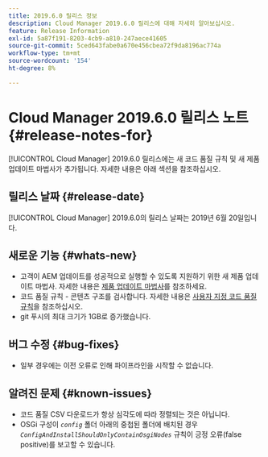 ```yaml
---
title: 2019.6.0 릴리스 정보
description: Cloud Manager 2019.6.0 릴리스에 대해 자세히 알아보십시오.
feature: Release Information
exl-id: 5a87f191-8203-4cb9-a810-247aece41605
source-git-commit: 5ced643fabe0a670e456cbea72f9da8196ac774a
workflow-type: tm+mt
source-wordcount: '154'
ht-degree: 8%

---
```


# Cloud Manager 2019.6.0 릴리스 노트 {#release-notes-for}

[!UICONTROL Cloud Manager] 2019.6.0 릴리스에는 새 코드 품질 규칙 및 새 제품 업데이트 마법사가 추가됩니다. 자세한 내용은 아래 섹션을 참조하십시오.

## 릴리스 날짜 {#release-date}

[!UICONTROL Cloud Manager] 2019.6.0의 릴리스 날짜는 2019년 6월 20일입니다.

## 새로운 기능 {#whats-new}

* 고객이 AEM 업데이트를 성공적으로 실행할 수 있도록 지원하기 위한 새 제품 업데이트 마법사. 자세한 내용은 [제품 업데이트 마법사](/help/product-update-wizard/overview.md)를 참조하세요.
* 코드 품질 규칙 - 콘텐츠 구조를 검사합니다. 자세한 내용은 [사용자 지정 코드 품질 규칙](/help/using/custom-code-quality-rules.md)을 참조하십시오.
* git 푸시의 최대 크기가 1GB로 증가했습니다.

## 버그 수정 {#bug-fixes}

* 일부 경우에는 이전 오류로 인해 파이프라인을 시작할 수 없습니다.

## 알려진 문제 {#known-issues}

* 코드 품질 CSV 다운로드가 항상 심각도에 따라 정렬되는 것은 아닙니다.
* OSGi 구성이 *`config`* 폴더 아래의 중첩된 폴더에 배치된 경우 *`ConfigAndInstallShouldOnlyContainOsgiNodes`* 규칙이 긍정 오류(false positive)를 보고할 수 있습니다.
